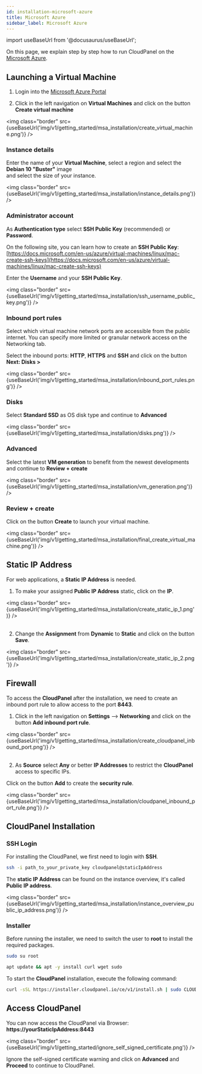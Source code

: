 ```yaml
---
id: installation-microsoft-azure
title: Microsoft Azure
sidebar_label: Microsoft Azure
---
```


import useBaseUrl from '@docusaurus/useBaseUrl';

On this page, we explain step by step how to run CloudPanel on the [Microsoft Azure](https://azure.microsoft.com/).

## Launching a Virtual Machine

1) Login into the [Microsoft Azure Portal](https://portal.azure.com/)

2) Click in the left navigation on **Virtual Machines** and click on the button **Create virtual machine**

<img class="border" src={useBaseUrl('img/v1/getting_started/msa_installation/create_virtual_machine.png')} />

### Instance details

Enter the name of your **Virtual Machine**, select a region and select the **Debian 10 "Buster"** image <br />
and select the size of your instance.

<img class="border" src={useBaseUrl('img/v1/getting_started/msa_installation/instance_details.png')} />

### Administrator account

As **Authentication type** select **SSH Public Key** (recommended) or **Password**. <br />

On the following site, you can learn how to create an **SSH Public Key**: <br /> 
[https://docs.microsoft.com/en-us/azure/virtual-machines/linux/mac-create-ssh-keys](https://docs.microsoft.com/en-us/azure/virtual-machines/linux/mac-create-ssh-keys)

Enter the **Username** and your **SSH Public Key**.

<img class="border" src={useBaseUrl('img/v1/getting_started/msa_installation/ssh_username_public_key.png')} />

### Inbound port rules

Select which virtual machine network ports are accessible from the public internet. 
You can specify more limited or granular network access on the Networking tab.

Select the inbound ports: **HTTP**, **HTTPS** and **SSH** and click on the button **Next: Disks >**

<img class="border" src={useBaseUrl('img/v1/getting_started/msa_installation/inbound_port_rules.png')} />

### Disks

Select **Standard SSD** as OS disk type and continue to **Advanced**

<img class="border" src={useBaseUrl('img/v1/getting_started/msa_installation/disks.png')} />

### Advanced

Select the latest **VM generation** to benefit from the newest developments and continue to **Review + create**

<img class="border" src={useBaseUrl('img/v1/getting_started/msa_installation/vm_generation.png')} />

### Review + create

Click on the button **Create** to launch your virtual machine.

<img class="border" src={useBaseUrl('img/v1/getting_started/msa_installation/final_create_virtual_machine.png')} />

## Static IP Address

For web applications, a **Static IP Address** is needed. <br />

1) To make your assigned **Public IP Address** static, click on the **IP**.

<img class="border" src={useBaseUrl('img/v1/getting_started/msa_installation/create_static_ip_1.png')} /> <br /><br />

2) Change the **Assignment** from **Dynamic** to **Static** and click on the button **Save**.

<img class="border" src={useBaseUrl('img/v1/getting_started/msa_installation/create_static_ip_2.png')} />

## Firewall

To access the **CloudPanel** after the installation, we need to create an inbound port rule to allow access to the port **8443**.

1) Click in the left navigation on **Settings** --> **Networking** and click on the button **Add inbound port rule**.

<img class="border" src={useBaseUrl('img/v1/getting_started/msa_installation/create_cloudpanel_inbound_port.png')} /> <br /><br />

2) As **Source** select **Any** or better **IP Addresses** to restrict the **CloudPanel** access to specific IPs.

Click on the button **Add** to create the **security rule**.

<img class="border" src={useBaseUrl('img/v1/getting_started/msa_installation/cloudpanel_inbound_port_rule.png')} />

## CloudPanel Installation

### SSH Login

For installing the CloudPanel, we first need to login with **SSH**. <br />

```bash
ssh -i path_to_your_private_key cloudpanel@staticIpAddress
```

The **static IP Address** can be found on the instance overview, it's called **Public IP address**.

<img class="border" src={useBaseUrl('img/v1/getting_started/msa_installation/instance_overview_public_ip_address.png')} />

### Installer

Before running the installer, we need to switch the user to **root** to install the required packages.

```bash
sudo su root
```

```bash
apt update && apt -y install curl wget sudo
```

To start the **CloudPanel** installation, execute the following command:

```bash
curl -sSL https://installer.cloudpanel.io/ce/v1/install.sh | sudo CLOUD=msa bash
```

## Access CloudPanel

You can now access the CloudPanel via Browser: **https://yourStaticIpAddress:8443**

<img class="border" src={useBaseUrl('img/v1/getting_started/ignore_self_signed_certificate.png')} />

Ignore the self-signed certificate warning and click on **Advanced** and **Proceed** to continue to CloudPanel.







